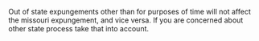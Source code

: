 Out of state expungements other than for purposes of time will not affect the missouri expungement, and vice versa. 
If you are concerned about other state process take that into account.
